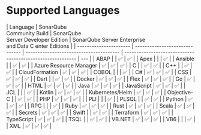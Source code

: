 # Supported Languages

| Language               | SonarQube <br/>Community Build | SonarQube <br/>Server Developer Edition | SonarQube Server Enterprise <br/>and Data C enter Editions |
| ---------------------- | ------------------------------ | --------------------------------------- | ---------------------------------------------------------- | --- |
| ABAP                   |                                | ✅                                      | ✅                                                         |
| Apex                   |                                |                                         | ✅                                                         |
| Ansible                |                                | ✅                                      | ✅                                                         |
| Azure Resource Manager | ✅                             | ✅                                      | ✅                                                         |
| C                      |                                | ✅                                      | ✅                                                         |
| C++                    |                                | ✅                                      | ✅                                                         |
| CloudFormation         | ✅                             | ✅                                      | ✅                                                         |
| COBOL                  |                                |                                         | ✅                                                         |
| C#                     | ✅                             | ✅                                      | ✅                                                         |
| CSS                    | ✅                             | ✅                                      | ✅                                                         |
| Dart                   |                                | ✅                                      | ✅                                                         |
| Docker                 | ✅                             | ✅                                      | ✅                                                         |
| Flex                   | ✅                             | ✅                                      | ✅                                                         |
| Go                     | ✅                             | ✅                                      | ✅                                                         |
| HTML                   | ✅                             | ✅                                      | ✅                                                         |
| Java                   | ✅                             | ✅                                      | ✅                                                         |
| JavaScript             | ✅                             | ✅                                      | ✅                                                         |
| JCL                    |                                |                                         | ✅                                                         |
| Kotlin                 | ✅                             | ✅                                      | ✅                                                         |
| Kubernetes/Helm        | ✅                             | ✅                                      | ✅                                                         |
| Objective-C            |                                | ✅                                      | ✅                                                         |
| PHP                    | ✅                             | ✅                                      | ✅                                                         |     |
| PLI                    |                                |                                         | ✅                                                         |
| PLSQL                  |                                | ✅                                      | ✅                                                         |
| Python                 | ✅                             | ✅                                      | ✅                                                         |
| RPG                    |                                |                                         | ✅                                                         |
| Ruby                   | ✅                             | ✅                                      | ✅                                                         |
| Rust                   | ✅                             | ✅                                      | ✅                                                         |
| Scala                  | ✅                             | ✅                                      | ✅                                                         |
| Secrets                | ✅                             | ✅                                      | ✅                                                         |
| Swift                  |                                | ✅                                      | ✅                                                         |
| Terraform              | ✅                             | ✅                                      | ✅                                                         |
| TypeScript             | ✅                             | ✅                                      | ✅                                                         |
| TSQL                   |                                | ✅                                      | ✅                                                         |
| VB.NET                 | ✅                             | ✅                                      | ✅                                                         |
| VB6                    |                                |                                         | ✅                                                         |
| XML                    | ✅                             | ✅                                      | ✅                                                         |
